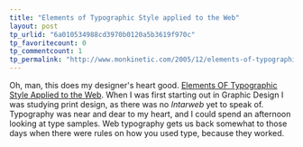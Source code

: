 ```yaml
---
title: "Elements of Typographic Style applied to the Web"
layout: post
tp_urlid: "6a010534988cd3970b0120a5b3619f970c"
tp_favoritecount: 0
tp_commentcount: 1
tp_permalink: "http://www.monkinetic.com/2005/12/elements-of-typographic-style-applied-to-the-web.html"
---
```

Oh, man, this does my designer&#39;s heart good. <a href="http://webtypography.net/">Elements OF Typographic Style Applied to the Web</a>. When I was first starting out in Graphic Design I was studying print design, as there was no *Intarweb* yet to speak of. Typography was near and dear to my heart, and I could spend an afternoon looking at type samples. Web typography gets us back somewhat to those days when there were rules on how you used type, because they worked.
